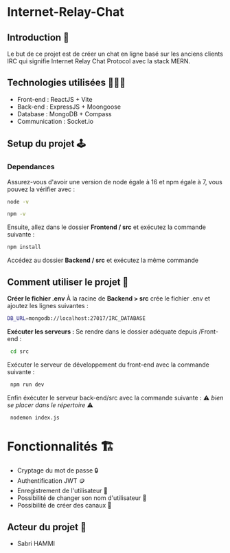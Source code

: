 # Internet-Relay-Chat

## Introduction 📖
Le but de ce projet est de créer un chat en ligne basé sur les anciens clients IRC qui signifie Internet Relay Chat Protocol avec la stack MERN.

## Technologies utilisées 👨🏻‍💻

- Front-end : ReactJS + Vite
- Back-end : ExpressJS + Moongoose
- Database : MongoDB + Compass
- Communication : Socket.io

## Setup du projet 🕹️

### Dependances

Assurez-vous d'avoir une version de node égale à 16 et npm égale à 7, vous pouvez la vérifier avec :

```bash
node -v
``` 

```bash
npm -v
``` 

Ensuite, allez dans le dossier **Frontend / src** et exécutez la commande suivante :

```bash
npm install
``` 

Accédez au dossier **Backend / src** et exécutez la même commande

## Comment utiliser le projet 🚀 ##

**Créer le fichier .env**
À la racine de **Backend > src** crée le fichier .env et ajoutez les lignes suivantes :

```bash
DB_URL=mongodb://localhost:27017/IRC_DATABASE
```

**Exécuter les serveurs :**
Se rendre dans le dossier adéquate depuis /Front-end :

```bash
 cd src
```

Exécuter le serveur de développement du front-end avec la commande suivante :

```bash
 npm run dev
```

Enfin éxécuter le serveur back-end/src avec la commande suivante :
⚠️ *bien se placer dans le répertoire* ⚠️

```bash
 nodemon index.js
```

# Fonctionnalités 🏗️ 
- Cryptage du mot de passe 🔒
- Authentification JWT 🪙
- Enregistrement de l'utilisateur 📃
- Possibilité de changer son nom d'utilisateur 🔧
- Possibilité de créer des canaux 🔧

## Acteur du projet 👤
- Sabri HAMMI
